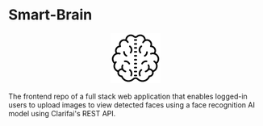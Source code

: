 # Smart-Brain
<p align="center">
  <img src="https://github.com/meyaalim/Smart-Brain/blob/main/src/components/Logo/brain.png" alt="Smart-Brain"/>
</p>

The frontend repo of a full stack web application that enables logged-in users to upload images to view detected faces using a face recognition AI model using Clarifai's REST API.